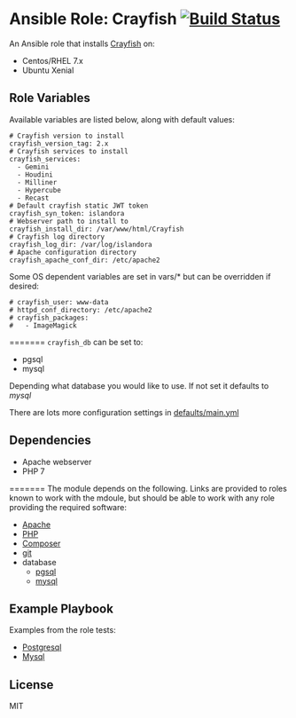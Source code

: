 # Ansible Role: Crayfish [![Build Status](https://travis-ci.org/Islandora-Devops/ansible-role-crayfish.svg?branch=main)](https://travis-ci.org/Islandora-Devops/ansible-role-crayfish)

An Ansible role that installs [Crayfish](https://github.com/Islandora-CLAW/Crayfish) on:

* Centos/RHEL 7.x
* Ubuntu Xenial

## Role Variables

Available variables are listed below, along with default values:

```
# Crayfish version to install
crayfish_version_tag: 2.x
# Crayfish services to install
crayfish_services:
  - Gemini
  - Houdini
  - Milliner
  - Hypercube
  - Recast
# Default crayfish static JWT token
crayfish_syn_token: islandora
# Webserver path to install to
crayfish_install_dir: /var/www/html/Crayfish
# Crayfish log directory
crayfish_log_dir: /var/log/islandora
# Apache configuration directory
crayfish_apache_conf_dir: /etc/apache2
```
Some OS dependent variables are set in vars/* but can be overridden if desired:

```
# crayfish_user: www-data
# httpd_conf_directory: /etc/apache2
# crayfish_packages:
#   - ImageMagick
```
=======
`crayfish_db` can be set to: 
 - pgsql 
 - mysql

 Depending what database you would like to use. If not set it defaults to _mysql_

There are lots more configuration settings in [defaults/main.yml](defaults/main.yml)

## Dependencies

* Apache webserver
* PHP 7

=======
The module depends on the following. Links are provided to roles known to work with the mdoule, but should be able to work with any role providing the required software:
* [Apache](https://galaxy.ansible.com/geerlingguy/apache/)
* [PHP](https://galaxy.ansible.com/geerlingguy/php/)
* [Composer](https://galaxy.ansible.com/geerlingguy/composer/)
* [git](https://galaxy.ansible.com/geerlingguy/git/)
* database
  - [pgsql](https://galaxy.ansible.com/geerlingguy/postgresql/)
  - [mysql](https://galaxy.ansible.com/geerlingguy/mysql/)
  
## Example Playbook

Examples from the role tests: 
* [Postgresql](tests/pgsql.yml)
* [Mysql](tests/mysql.yml)

## License

MIT
